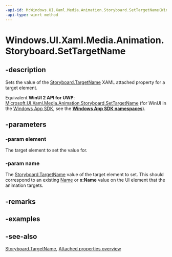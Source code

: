 ```yaml
---
-api-id: M:Windows.UI.Xaml.Media.Animation.Storyboard.SetTargetName(Windows.UI.Xaml.Media.Animation.Timeline,System.String)
-api-type: winrt method
---
```


<!-- Method syntax
public void SetTargetName(Windows.UI.Xaml.Media.Animation.Timeline element, System.String name)
-->

# Windows.UI.Xaml.Media.Animation.Storyboard.SetTargetName

## -description
Sets the value of the [Storyboard.TargetName](storyboard_targetname.md) XAML attached property for a target element.

Equivalent **WinUI 2 API for UWP**: [Microsoft.UI.Xaml.Media.Animation.Storyboard.SetTargetName](/windows/winui/api/microsoft.ui.xaml.media.animation.storyboard.settargetname) (for WinUI in the [Windows App SDK](/windows/apps/windows-app-sdk/), see the **[Windows App SDK namespaces](/windows/windows-app-sdk/api/winrt/)**).

## -parameters
### -param element
The target element to set the value for.

### -param name
The [Storyboard.TargetName](storyboard_targetname.md) value of the target element to set. This should correspond to an existing [Name](../windows.ui.xaml/frameworkelement_name.md) or **x:Name** value on the UI element that the animation targets.

## -remarks

## -examples

## -see-also

[Storyboard.TargetName](storyboard_targetname.md), [Attached properties overview](/windows/uwp/xaml-platform/attached-properties-overview)

